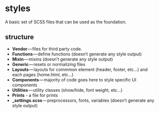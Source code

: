 # styles

A basic set of SCSS files that can be used as the foundation.

## structure

- **Vendor** — files for third party code.
- **Functions** — define functions (doesn’t generate any style output)
- **Mixin** — mixins (doesn’t generate any style output)
- **Generic** — resets or normalizing files
- **Layouts** — layouts for commmon element (header, footer, etc…) and each pages (home.html, etc…)
- **Components** — majority of code goes here to style specific UI components
- **Utilities** — utility classes (show/hide, font weight, etc…)
- **Prints** - a file for prints
- **\_settings.scss** — preprocessors, fonts, variables (doesn’t generate any style output)
